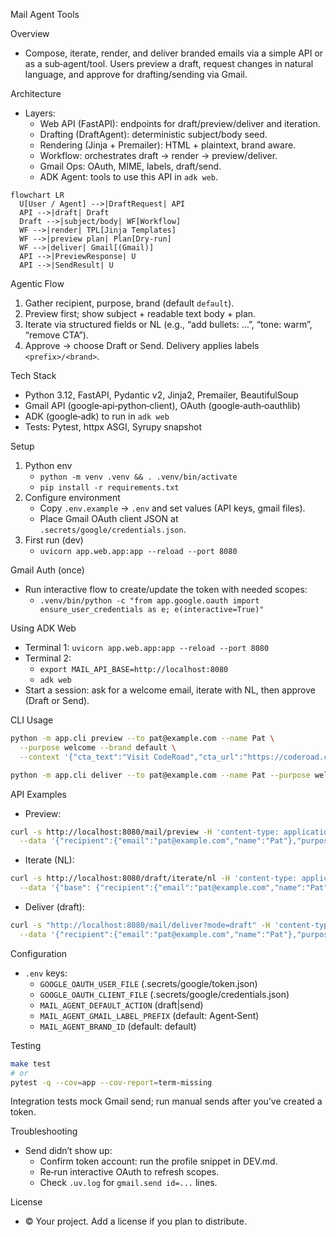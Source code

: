Mail Agent Tools

Overview
- Compose, iterate, render, and deliver branded emails via a simple API or as a sub‑agent/tool. Users preview a draft, request changes in natural language, and approve for drafting/sending via Gmail.

Architecture
- Layers:
  - Web API (FastAPI): endpoints for draft/preview/deliver and iteration.
  - Drafting (DraftAgent): deterministic subject/body seed.
  - Rendering (Jinja + Premailer): HTML + plaintext, brand aware.
  - Workflow: orchestrates draft → render → preview/deliver.
  - Gmail Ops: OAuth, MIME, labels, draft/send.
  - ADK Agent: tools to use this API in `adk web`.

```mermaid
flowchart LR
  U[User / Agent] -->|DraftRequest| API
  API -->|draft| Draft
  Draft -->|subject/body| WF[Workflow]
  WF -->|render| TPL[Jinja Templates]
  WF -->|preview plan| Plan[Dry‑run]
  WF -->|deliver| Gmail[(Gmail)]
  API -->|PreviewResponse| U
  API -->|SendResult| U
```

Agentic Flow
1) Gather recipient, purpose, brand (default `default`).
2) Preview first; show subject + readable text body + plan.
3) Iterate via structured fields or NL (e.g., “add bullets: …”, “tone: warm”, “remove CTA”).
4) Approve → choose Draft or Send. Delivery applies labels `<prefix>/<brand>`.

Tech Stack
- Python 3.12, FastAPI, Pydantic v2, Jinja2, Premailer, BeautifulSoup
- Gmail API (google‑api‑python‑client), OAuth (google‑auth‑oauthlib)
- ADK (google‑adk) to run in `adk web`
- Tests: Pytest, httpx ASGI, Syrupy snapshot

Setup
1) Python env
   - `python -m venv .venv && . .venv/bin/activate`
   - `pip install -r requirements.txt`
2) Configure environment
   - Copy `.env.example` → `.env` and set values (API keys, gmail files).
   - Place Gmail OAuth client JSON at `.secrets/google/credentials.json`.
3) First run (dev)
   - `uvicorn app.web.app:app --reload --port 8080`

Gmail Auth (once)
- Run interactive flow to create/update the token with needed scopes:
  - `.venv/bin/python -c "from app.google.oauth import ensure_user_credentials as e; e(interactive=True)"`

Using ADK Web
- Terminal 1: `uvicorn app.web.app:app --reload --port 8080`
- Terminal 2:
  - `export MAIL_API_BASE=http://localhost:8080`
  - `adk web`
- Start a session: ask for a welcome email, iterate with NL, then approve (Draft or Send).

CLI Usage
```bash
python -m app.cli preview --to pat@example.com --name Pat \
  --purpose welcome --brand default \
  --context '{"cta_text":"Visit CodeRoad","cta_url":"https://coderoad.com/"}'

python -m app.cli deliver --to pat@example.com --name Pat --purpose welcome --brand default
```

API Examples
- Preview:
```bash
curl -s http://localhost:8080/mail/preview -H 'content-type: application/json' \
  --data '{"recipient":{"email":"pat@example.com","name":"Pat"},"purpose":"welcome","brand_id":"default","context":{}}'
```
- Iterate (NL):
```bash
curl -s http://localhost:8080/draft/iterate/nl -H 'content-type: application/json' \
  --data '{"base": {"recipient":{"email":"pat@example.com","name":"Pat"},"purpose":"welcome","brand_id":"default"}, "updates": {"instructions": "tone: warm; add bullets: Explore docs; Book a demo"}}'
```
- Deliver (draft):
```bash
curl -s "http://localhost:8080/mail/deliver?mode=draft" -H 'content-type: application/json' \
  --data '{"recipient":{"email":"pat@example.com","name":"Pat"},"purpose":"welcome","brand_id":"default","context":{}}'
```

Configuration
- `.env` keys:
  - `GOOGLE_OAUTH_USER_FILE` (.secrets/google/token.json)
  - `GOOGLE_OAUTH_CLIENT_FILE` (.secrets/google/credentials.json)
  - `MAIL_AGENT_DEFAULT_ACTION` (draft|send)
  - `MAIL_AGENT_GMAIL_LABEL_PREFIX` (default: Agent‑Sent)
  - `MAIL_AGENT_BRAND_ID` (default: default)

Testing
```bash
make test
# or
pytest -q --cov=app --cov-report=term-missing
```
Integration tests mock Gmail send; run manual sends after you’ve created a token.

Troubleshooting
- Send didn’t show up:
  - Confirm token account: run the profile snippet in DEV.md.
  - Re‑run interactive OAuth to refresh scopes.
  - Check `.uv.log` for `gmail.send id=...` lines.

License
- © Your project. Add a license if you plan to distribute.

